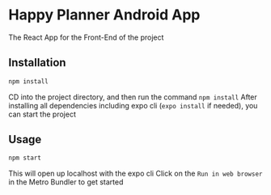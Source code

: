 # Happy Planner Android App

The React App for the Front-End of the project

## Installation

```bash
npm install
```
CD into the project directory, and then run the command `npm install`
After installing all dependencies including expo cli (`expo install` if needed), you can start the project

## Usage

```bash
npm start
```
This will open up localhost with the expo cli
Click on the `Run in web browser` in the Metro Bundler to get started